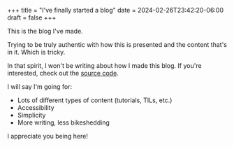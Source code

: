 +++
title = "I've finally started a blog"
date = 2024-02-26T23:42:20-06:00
draft = false
+++

This is the blog I've made. 

Trying to be truly authentic with how this is presented and the content that's in it. Which is tricky. 

In that spirit, I won't be writing about how I made this blog. If you're interested, check out the [source code](https://github.com/ajaxbits/ajaxbits-personal-site).

I will say I'm going for:
- Lots of different types of content (tutorials, TILs, etc.)
- Accessibility
- Simplicity
- More writing, less bikeshedding

I appreciate you being here!